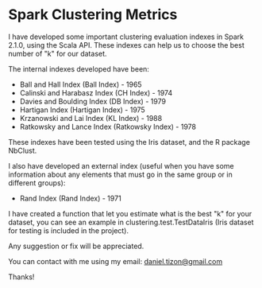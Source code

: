 # Spark Clustering Metrics

I have developed some important clustering evaluation indexes in Spark 2.1.0,
using the Scala API. These indexes can help us to choose the best number of "k"
for our dataset. 

The internal indexes developed have been:

* Ball and Hall Index (Ball Index) - 1965
* Calinski and Harabasz Index (CH Index) - 1974
* Davies and Boulding Index (DB Index) - 1979
* Hartigan Index (Hartigan Index) - 1975
* Krzanowski and Lai Index (KL Index) - 1988
* Ratkowsky and Lance Index (Ratkowsky Index) - 1978

These indexes have been tested using the Iris dataset, and the R package NbClust.

I also have developed an external index (useful when you have some information 
about any elements that must go in the same group or in different groups):

* Rand Index (Rand Index) - 1971

I have created a function that let you estimate what is the best "k" for your dataset, 
you can see an example in clustering.test.TestDataIris (Iris dataset for testing is 
included in the project).

Any suggestion or fix will be appreciated.

You can contact with me using my email: daniel.tizon@gmail.com

Thanks!
